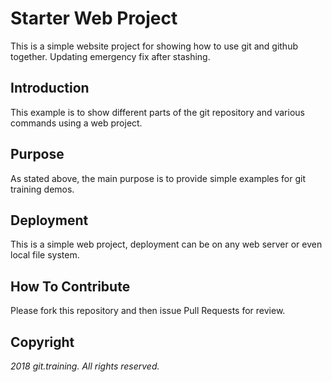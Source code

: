 # Starter Web Project

This is a simple website project for
showing how to use git and github together.
Updating emergency fix after stashing.

## Introduction

This example is to show different parts 
of the git repository and various commands 
using a web project.

## Purpose

As stated above, the main purpose is to
provide simple examples for git training 
demos.

## Deployment

This is a simple web project, deployment
can be on any web server or even local
file system.

## How To Contribute

Please fork this repository and then issue Pull Requests for review.

## Copyright

*2018 git.training. All rights reserved.*
